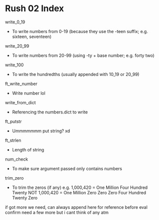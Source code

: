 # Rush 02 Index

write_0_19
- To write numbers from 0-19 (because they use the -teen suffix; e.g. sixteen, seventeen)

write_20_99
- To write numbers from 20-99 (using -ty + base number; e.g. forty two)
		
write_100
- To write the hundredths (usually appended with 10_19 or 20_99)
		
ft_write_number
- Write number lol
		
write_from_dict
- Referencing the numbers.dict to write
		
ft_putstr
- Ummmmmmm put string? xd
		
ft_strlen
- Length of string
		
num_check
- To make sure argument passed only contains numbers
		
trim_zero
- To trim the zeros (if any)
	e.g. 1,000,420 = One Million Four Hundred Twenty
	NOT  1,000,420 = One Million Zero Zero Zero Four Hundred Twenty Zero

if got more we need, can always append here for reference before eval
confirm need a few more but i cant think of any atm
